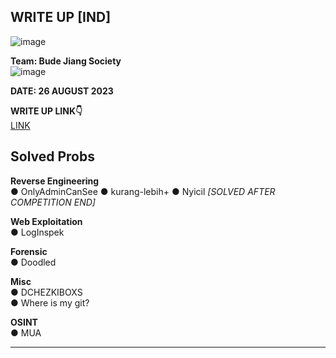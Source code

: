 ## WRITE UP [IND]  

![image](https://github.com/PlasmaRing/CTF-WRITE-UP/assets/92077284/9fc7baf4-a2f2-4f82-afff-b067f8cecef9)




**Team: Bude Jiang Society**  
![image](https://github.com/PlasmaRing/CTF-WRITE-UP/assets/92077284/5b8b28b9-bda7-456f-8a72-633ec2c56667)

**DATE: 26 AUGUST 2023**  

**WRITE UP LINK👇**  
[LINK]()

## Solved Probs

**Reverse Engineering**  
● OnlyAdminCanSee
● kurang-lebih+
● Nyicil *[SOLVED AFTER COMPETITION END]*  
  
**Web Exploitation**  
● LogInspek 

**Forensic**  
● Doodled  

**Misc**  
● DCHEZKIBOXS  
● Where is my git?  

**OSINT**  
● MUA    

---
# 
